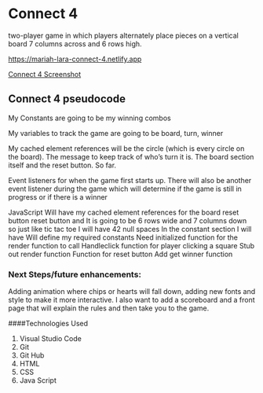 # Connect 4
two-player game in which players alternately place pieces on a vertical board 7 columns across and 6 rows high.

https://mariah-lara-connect-4.netlify.app

[Connect 4 Screenshot](screenshot/connect4screenshot.png)

## Connect 4 pseudocode 
My Constants are going to be my winning combos 

My variables to track the game are going to be board, turn, winner

My cached element references will be the circle (which is every circle on the board). The message to keep track of who’s turn it is. 
The board section itself and the reset button.  So far.

Event listeners for when the game first starts up. 
There will also be another event listener during the game which will determine if the game is still in progress or if there is a winner
 


JavaScript 
Will have my cached element references for the board reset button reset button and 
It is going to be 6 rows wide and 7 columns down so just like tic tac toe I will have 42 null spaces
In the constant section I will have Will define my required constants
Need initialized function for the render function to call 
Handleclick function for player clicking a square
Stub out render function
Function for reset button
Add get winner function



### Next Steps/future enhancements: 
Adding animation where chips or hearts will fall down, adding new fonts and style to make it more interactive. I also want to add a scoreboard and a front page that will explain the rules and then take you to the game.

####Technologies Used
1. Visual Studio Code 
2. Git 
3. Git Hub 
4. HTML
5. CSS 
6. Java Script
